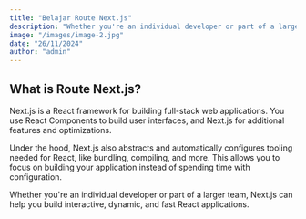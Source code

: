 ```yaml
---
title: "Belajar Route Next.js"
description: "Whether you're an individual developer or part of a larger team, Next.js can help you build interactive, dynamic, and fast React applications."
image: "/images/image-2.jpg"
date: "26/11/2024"
author: "admin"
---
```


## What is Route Next.js?

Next.js is a React framework for building full-stack web applications. You use React Components to build user interfaces, and Next.js for additional features and optimizations.

Under the hood, Next.js also abstracts and automatically configures tooling needed for React, like bundling, compiling, and more. This allows you to focus on building your application instead of spending time with configuration.

Whether you're an individual developer or part of a larger team, Next.js can help you build interactive, dynamic, and fast React applications.
